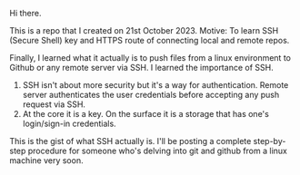 Hi there.

This is a repo that I created on 21st October 2023.
Motive: To learn SSH (Secure Shell) key and HTTPS route of connecting local and remote repos.

Finally, I learned what it actually is to push files from a linux environment to Github or any remote server via SSH.
I learned the importance of SSH.

1) SSH isn't about more security but it's a way for authentication. Remote server authenticates the user credentials before accepting any push request via SSH.
2) At the core it is a key. On the surface it is a storage that has one's login/sign-in credentials.

This is the gist of what SSH actually is.
I'll be posting a complete step-by-step procedure for someone who's delving into git and github from a linux machine very soon.
